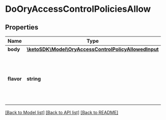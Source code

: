 # DoOryAccessControlPoliciesAllow

## Properties
Name | Type | Description | Notes
------------ | ------------- | ------------- | -------------
**body** | [**\ketoSDK\Model\OryAccessControlPolicyAllowedInput**](OryAccessControlPolicyAllowedInput.md) |  | [optional] 
**flavor** | **string** | The ORY Access Control Policy flavor. Can be \&quot;regex\&quot;, \&quot;glob\&quot;, and \&quot;exact\&quot;.  in: path | 

[[Back to Model list]](../README.md#documentation-for-models) [[Back to API list]](../README.md#documentation-for-api-endpoints) [[Back to README]](../README.md)


